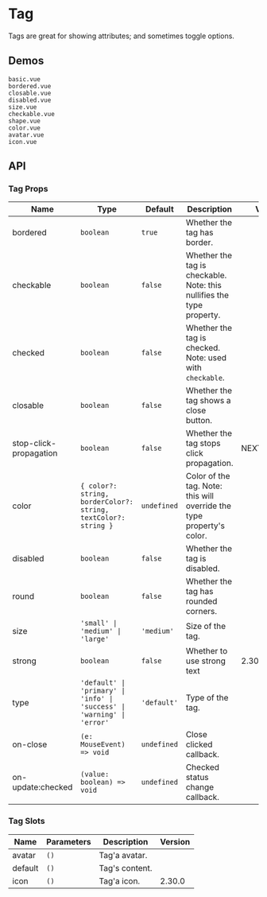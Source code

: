 # Tag

Tags are great for showing attributes; and sometimes toggle options.

## Demos

```demo
basic.vue
bordered.vue
closable.vue
disabled.vue
size.vue
checkable.vue
shape.vue
color.vue
avatar.vue
icon.vue
```

## API

### Tag Props

| Name | Type | Default | Description | Version |
| --- | --- | --- | --- | --- |
| bordered | `boolean` | `true` | Whether the tag has border. |  |
| checkable | `boolean` | `false` | Whether the tag is checkable. Note: this nullifies the type property. |  |
| checked | `boolean` | `false` | Whether the tag is checked. Note: used with `checkable`. |  |
| closable | `boolean` | `false` | Whether the tag shows a close button. |  |
| stop-click-propagation | `boolean` | `false` | Whether the tag stops click propagation. | NEXT_VERSION |
| color | `{ color?: string, borderColor?: string, textColor?: string }` | `undefined` | Color of the tag. Note: this will override the type property's color. |  |
| disabled | `boolean` | `false` | Whether the tag is disabled. |  |
| round | `boolean` | `false` | Whether the tag has rounded corners. |  |
| size | `'small' \| 'medium' \| 'large'` | `'medium'` | Size of the tag. |  |
| strong | `boolean` | `false` | Whether to use strong text | 2.30.0 |
| type | `'default' \| 'primary' \| 'info' \| 'success' \| 'warning' \| 'error'` | `'default'` | Type of the tag. |  |
| on-close | `(e: MouseEvent) => void` | `undefined` | Close clicked callback. |  |
| on-update:checked | `(value: boolean) => void` | `undefined` | Checked status change callback. |  |

### Tag Slots

| Name    | Parameters | Description    | Version |
| ------- | ---------- | -------------- | ------- |
| avatar  | `()`       | Tag'a avatar.  |         |
| default | `()`       | Tag's content. |         |
| icon    | `()`       | Tag'a icon.    | 2.30.0  |

